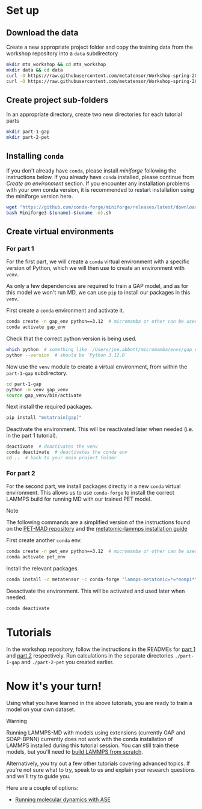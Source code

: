 
# Set up

## Download the data

Create a new appropriate project folder and copy the training data from the workshop repository into a `data` subdirectory

```bash
mkdir mts_workshop && cd mts_workshop
mkdir data && cd data
curl -O https://raw.githubusercontent.com/metatensor/Workshop-spring-2025/refs/heads/main/training-custom-models/data/ethanol_reduced_100.xyz
curl -O https://raw.githubusercontent.com/metatensor/Workshop-spring-2025/refs/heads/main/training-custom-models/data/rmd17_ethanol_1000.xyz
```

## Create project sub-folders

In an appropriate directory, create two new directories for each tutorial parts

```bash
mkdir part-1-gap
mkdir part-2-pet
```

## Installing `conda`

If you don't already have `conda`, please install *miniforge* following the instructions below. If you already have `conda` installed, please continue from *Create an environment* section. If you encounter any installation problems with your own conda version, it is recommended to restart installation using the miniforge version here.

```bash
wget "https://github.com/conda-forge/miniforge/releases/latest/download/Miniforge3-$(uname)-$(uname -m).sh"
bash Miniforge3-$(uname)-$(uname -m).sh
```

## Create virtual environments

### For part 1

For the first part, we will create a `conda` virtual environment with a specific version of Python, which we will then use to create an environment with `venv`.

As only a few dependencies are required to train a GAP model, and as for this model we won't run MD, we can use `pip` to install our packages in this `venv`.

First create a `conda` environment and activate it.

```bash
conda create -n gap_env python==3.12  # micromamba or other can be used in place of conda
conda activate gap_env
```

Check that the correct python version is being used.

```bash
which python  # something like `/Users/joe.abbott/micromamba/envs/gap_env/bin/python`
python --version  # should be `Python 3.12.0`
```

Now use the `venv` module to create a virtual environment, from within the `part-1-gap` subdirectory.

```bash
cd part-1-gap
python -m venv gap_venv
source gap_venv/bin/activate
```

Next install the required packages.

```bash
pip install "metatrain[gap]"
```

Deactivate the environment. This will be reactivated later when needed (i.e. in the part 1 tutorial).

```bash
deactivate  # deactivates the venv
conda deactivate  # deactivates the conda env
cd ..  # back to your main project folder
```

### For part 2

For the second part, we install packages directly in a new `conda` virtual environment. This allows us to use `conda-forge` to install the correct LAMMPS build for running MD with our trained PET model.

> [!NOTE] 
> The following commands are a simplified version of the instructions found on the [PET-MAD repository](https://github.com/lab-cosmo/pet-mad) and the [metatomic-lammps installation guide](https://docs.metatensor.org/metatomic/latest/engines/lammps.html#how-to-install-the-code)

First create another `conda` env.

```bash
conda create -n pet_env python==3.12  # micromamba or other can be used in place of conda
conda activate pet_env
```

Install the relevant packages.

```bash
conda install -c metatensor -c conda-forge "lammps-metatomic=*=*nompi*" metatrain
```

Deeactivate the environment. This will be activated and used later when needed.

```bash
conda deactivate
```

# Tutorials

In the workshop repository, follow the instructions in the READMEs for [part 1](https://github.com/metatensor/Workshop-spring-2025/tree/main/training-custom-models/part-1-gap) and [part 2](https://github.com/metatensor/Workshop-spring-2025/tree/main/training-custom-models/part-2-pet) respectively. Run calculations in the separate directories `./part-1-gap` and `./part-2-pet` you created earlier.

# Now it's your turn!

Using what you have learned in the above tutorials, you are ready to train a model on your own dataset. 

> [!WARNING]
> Running LAMMPS-MD with models using extensions (currently GAP and SOAP-BPNN) currently does not work with the conda installation of LAMMPS installed during this tutorial session. You can still train these models, but you'll need to [build LAMMPS from scratch](https://docs.metatensor.org/metatomic/latest/engines/lammps.html#option-2-dependencies-from-pip).

Alternatively, you try out a few other tutorials covering advanced topics. If you're not sure what to try, speak to us and explain your research questions and we'll try to guide you.

Here are a couple of options:

* [Running molecular dynamics with ASE](https://metatensor.github.io/metatrain/latest/examples/ase/run_ase.html)
